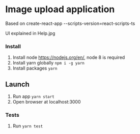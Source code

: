# Image upload application

Based on create-react-app --scripts-version=react-scripts-ts

UI explained in Help.jpg

### Install

1. Install node https://nodejs.org/en/, node 8 is required
2. Install yarn globally `npm i -g yarn`
3. Install packages `yarn`

## Launch

1. Run app `yarn start`
2. Open browser at localhost:3000

### Tests

1. Run `yarn test`
